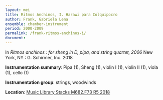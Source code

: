 ```yaml
---
layout: mei
title: Ritmos Anchinos, I. Harawi para Colquipocro
author: Frank, Gabriela Lena 
ensemble: chamber-instrument
period: 2000-2009
permalink: /frank-ritmos-anchinos-i/
document: 
---
```


In *Ritmos anchinos : for sheng in D, pipa, and string quartet, 2006* New York, NY : G. Schirmer, Inc. 2018

**Instrumentation summary**: Pipa (1), Sheng (1), violin I (1), violin II (1), viola (1), cello (1)

**Instrumentation group**: strings, woodwinds

**Location**: <a href="https://tufts.primo.exlibrisgroup.com/permalink/01TUN_INST/1kc9gia/alma991018415144503851" target="_blank">Music Library Stacks M682.F73 R5 2018</a>